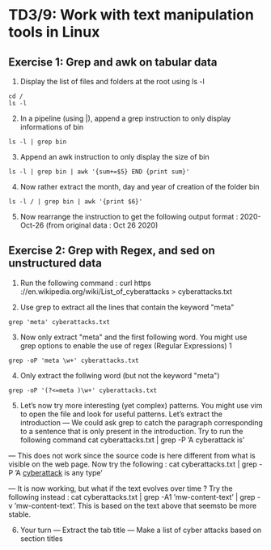 # TD3/9: Work with text manipulation tools in Linux

## Exercise 1: Grep and awk on tabular data
1. Display the list of files and folders at the root using ls -l
```
cd /
ls -l
```
2. In a pipeline (using |), append a grep instruction to only display informations of bin
```
ls -l | grep bin
```
3. Append an awk instruction to only display the size of bin
```
ls -l | grep bin | awk '{sum+=$5} END {print sum}'
```
4. Now rather extract the month, day and year of creation of the folder bin
```
ls -l / | grep bin | awk '{print $6}'
```
5. Now rearrange the instruction to get the following output format : 2020-Oct-26 (from original data : Oct 26 2020)

## Exercise 2: Grep with Regex, and sed on unstructured data
1. Run the following command : curl https ://en.wikipedia.org/wiki/List_of_cyberattacks > cyberattacks.txt

2. Use grep to extract all the lines that contain the keyword "meta"
```
grep 'meta' cyberattacks.txt
```
3. Now only extract "meta" and the first following word. You might use grep options to enable the use of regex (Regular Expressions) 1
```
grep -oP 'meta \w+' cyberattacks.txt 
```
4. Only extract the follwing word (but not the keyword "meta")
```
grep -oP '(?<=meta )\w+' cyberattacks.txt 
```
5. Let’s now try more interesting (yet complex) patterns. You might use vim to open the file and look for useful patterns. 
Let’s extract the introduction
  — We could ask grep to catch the paragraph corresponding to a sentence that is only present in the introduction. 
  Try to run the following command cat cyberattacks.txt | grep -P ’A cyberattack is’

  — This does not work since the source code is here different from what is visible on the web page. 
    Now try the following : cat cyberattacks.txt | grep -P ’A <a href="/wiki/Cyberattack" title="Cyberattack">cyberattack</a> is any type’

   — It is now working, but what if the text evolves over time ? Try the following instead : cat cyberattacks.txt | grep -A1 ’mw-content-text’ | grep -v ’mw-content-text’.
This is based on the text above that seemsto be more stable.

6. Your turn
— Extract the tab title
— Make a list of cyber attacks based on section titles
